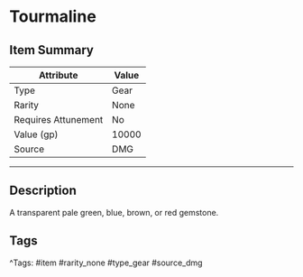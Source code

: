 # Tourmaline

## Item Summary

| Attribute            | Value                        |
|----------------------|------------------------------|
| Type                 | Gear |
| Rarity               | None             |
| Requires Attunement  | No                |
| Value (gp)           | 10000    |
| Source               | DMG |

---

## Description

A transparent pale green, blue, brown, or red gemstone.

## Tags

^Tags: #item #rarity_none #type_gear #source_dmg